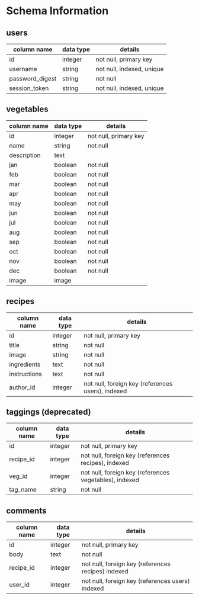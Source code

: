 # Schema Information

## users
column name     | data type | details
----------------|-----------|-----------------------
id              | integer   | not null, primary key
username        | string    | not null, indexed, unique
password_digest | string    | not null
session_token   | string    | not null, indexed, unique

## vegetables
column name | data type | details
------------|-----------|-----------------------
id          | integer   | not null, primary key
name        | string    | not null
description | text      |
jan         | boolean   | not null
feb         | boolean   | not null
mar         | boolean   | not null
apr         | boolean   | not null
may         | boolean   | not null
jun         | boolean   | not null
jul         | boolean   | not null
aug         | boolean   | not null
sep         | boolean   | not null
oct         | boolean   | not null
nov         | boolean   | not null
dec         | boolean   | not null
image       | image     |

## recipes
column name | data type | details
------------|-----------|-----------------------
id          | integer   | not null, primary key
title       | string    | not null
image       | string    | not null
ingredients | text      | not null
instructions| text      | not null
author_id   | integer   | not null, foreign key (references users), indexed

## taggings (deprecated)
column name | data type | details
------------|-----------|-----------------------
id          | integer   | not null, primary key
recipe_id   | integer   | not null, foreign key (references recipes), indexed
veg_id      | integer   | not null, foreign key (references vegetables), indexed
tag_name    | string    | not null

## comments
column name | data type | details
------------|-----------|-----------------------
id          | integer   | not null, primary key
body        | text      | not null
recipe_id   | integer   | not null, foreign key (references recipes) indexed
user_id     | integer   | not null, foreign key (references users) indexed
